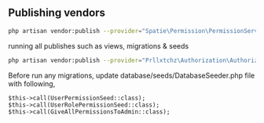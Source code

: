 ## Publishing vendors

```sh
php artisan vendor:publish --provider="Spatie\Permission\PermissionServiceProvider" --tag="migrations"
```

running all publishes such as views, migrations & seeds
```sh
php artisan vendor:publish --provider="Prllxtchz\Authorization\AuthorizationServiceProvider"
```

Before run any migrations, update database/seeds/DatabaseSeeder.php file with following,

```
$this->call(UserPermissionSeed::class);
$this->call(UserRolePermissionSeed::class);
$this->call(GiveAllPermissionsToAdmin::class);
```